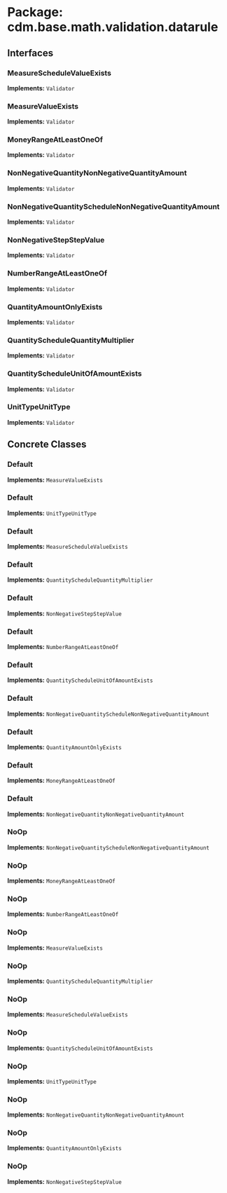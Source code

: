 # Package: cdm.base.math.validation.datarule

## Interfaces

### MeasureScheduleValueExists
**Implements:** `Validator` 

### MeasureValueExists
**Implements:** `Validator` 

### MoneyRangeAtLeastOneOf
**Implements:** `Validator` 

### NonNegativeQuantityNonNegativeQuantityAmount
**Implements:** `Validator` 

### NonNegativeQuantityScheduleNonNegativeQuantityAmount
**Implements:** `Validator` 

### NonNegativeStepStepValue
**Implements:** `Validator` 

### NumberRangeAtLeastOneOf
**Implements:** `Validator` 

### QuantityAmountOnlyExists
**Implements:** `Validator` 

### QuantityScheduleQuantityMultiplier
**Implements:** `Validator` 

### QuantityScheduleUnitOfAmountExists
**Implements:** `Validator` 

### UnitTypeUnitType
**Implements:** `Validator` 

## Concrete Classes

### Default
**Implements:** `MeasureValueExists` 

### Default
**Implements:** `UnitTypeUnitType` 

### Default
**Implements:** `MeasureScheduleValueExists` 

### Default
**Implements:** `QuantityScheduleQuantityMultiplier` 

### Default
**Implements:** `NonNegativeStepStepValue` 

### Default
**Implements:** `NumberRangeAtLeastOneOf` 

### Default
**Implements:** `QuantityScheduleUnitOfAmountExists` 

### Default
**Implements:** `NonNegativeQuantityScheduleNonNegativeQuantityAmount` 

### Default
**Implements:** `QuantityAmountOnlyExists` 

### Default
**Implements:** `MoneyRangeAtLeastOneOf` 

### Default
**Implements:** `NonNegativeQuantityNonNegativeQuantityAmount` 

### NoOp
**Implements:** `NonNegativeQuantityScheduleNonNegativeQuantityAmount` 

### NoOp
**Implements:** `MoneyRangeAtLeastOneOf` 

### NoOp
**Implements:** `NumberRangeAtLeastOneOf` 

### NoOp
**Implements:** `MeasureValueExists` 

### NoOp
**Implements:** `QuantityScheduleQuantityMultiplier` 

### NoOp
**Implements:** `MeasureScheduleValueExists` 

### NoOp
**Implements:** `QuantityScheduleUnitOfAmountExists` 

### NoOp
**Implements:** `UnitTypeUnitType` 

### NoOp
**Implements:** `NonNegativeQuantityNonNegativeQuantityAmount` 

### NoOp
**Implements:** `QuantityAmountOnlyExists` 

### NoOp
**Implements:** `NonNegativeStepStepValue` 

